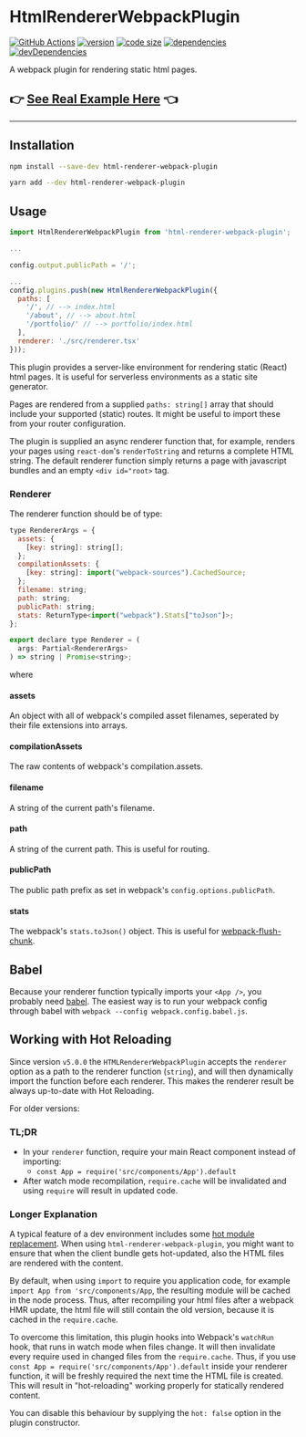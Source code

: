 # HtmlRendererWebpackPlugin

[![GitHub Actions](https://github.com/iiroj/html-renderer-webpack-plugin/workflows/Tags/badge.svg)](https://github.com/iiroj/html-renderer-webpack-plugin/actions)
[![version](https://img.shields.io/npm/v/html-renderer-webpack-plugin.svg)](https://www.npmjs.com/package/html-renderer-webpack-plugin)
[![code size](https://img.shields.io/github/languages/code-size/iiroj/html-renderer-webpack-plugin.svg)](https://github.com/iiroj/html-renderer-webpack-plugin)
[![dependencies](https://img.shields.io/david/iiroj/html-renderer-webpack-plugin.svg)](https://github.com/iiroj/html-renderer-webpack-plugin/blob/master/package.json)
[![devDependencies](https://img.shields.io/david/dev/iiroj/html-renderer-webpack-plugin.svg)](https://github.com/iiroj/html-renderer-webpack-plugin/blob/master/package.json)

A webpack plugin for rendering static html pages.

## 👉 [See Real Example Here](https://github.com/iiroj/react-static-boilerplate/blob/master/src/renderer.js) 👈

----

## Installation

```bash
npm install --save-dev html-renderer-webpack-plugin
```

```bash
yarn add --dev html-renderer-webpack-plugin
```

## Usage

```javascript
import HtmlRendererWebpackPlugin from 'html-renderer-webpack-plugin';

...

config.output.publicPath = '/';

...
config.plugins.push(new HtmlRendererWebpackPlugin({
  paths: [
    '/', // --> index.html
    '/about', // --> about.html
    '/portfolio/' // --> portfolio/index.html
  ],
  renderer: './src/renderer.tsx'
}));
```

This plugin provides a server-like environment for rendering static (React) html pages. It is useful for serverless environments as a static site generator.

Pages are rendered from a supplied `paths: string[]` array that should include your supported (static) routes. It might be useful to import these from your router configuration.

The plugin is supplied an async renderer function that, for example, renders your pages using `react-dom`'s `renderToString` and returns a complete HTML string. The default renderer function simply returns a page with javascript bundles and an empty `<div id="root>` tag.

### Renderer

The renderer function should be of type:

```javascript
type RendererArgs = {
  assets: {
    [key: string]: string[];
  };
  compilationAssets: {
    [key: string]: import("webpack-sources").CachedSource;
  };
  filename: string;
  path: string;
  publicPath: string;
  stats: ReturnType<import("webpack").Stats["toJson"]>;
};

export declare type Renderer = (
  args: Partial<RendererArgs>
) => string | Promise<string>;
```

where

#### assets

An object with all of webpack's compiled asset filenames, seperated by their file extensions into arrays.

#### compilationAssets

The raw contents of webpack's compilation.assets.

#### filename

A string of the current path's filename.

#### path

A string of the current path. This is useful for routing.

#### publicPath

The public path prefix as set in webpack's `config.options.publicPath`.

#### stats

The webpack's `stats.toJson()` object. This is useful for [webpack-flush-chunk](https://github.com/faceyspacey/webpack-flush-chunks).

## Babel

Because your renderer function typically imports your `<App />`, you probably need [babel](https://babeljs.io/). The easiest way is to run your webpack config through babel with `webpack --config webpack.config.babel.js`.

## Working with Hot Reloading

Since version `v5.0.0` the `HTMLRendererWebpackPlugin` accepts the `renderer` option as a path to the renderer function (`string`), and will then dynamically import the function before each renderer. This makes the renderer result be always up-to-date with Hot Reloading.

For older versions:

### TL;DR

* In your `renderer` function, require your main React component instead of importing:
  - `const App = require('src/components/App').default`
* After watch mode recompilation, `require.cache` will be invalidated and using `require` will result in updated code.

### Longer Explanation

A typical feature of a dev environment includes some [hot module replacement](https://webpack.js.org/concepts/hot-module-replacement/). When using `html-renderer-webpack-plugin`, you might want to ensure that when the client bundle gets hot-updated, also the HTML files are rendered with the content.

By default, when using `import` to require you application code, for example `import App from 'src/components/App`, the resulting module will be cached in the node process. Thus, after recompiling your html files after a webpack HMR update, the html file will still contain the old version, because it is cached in the `require.cache`.

To overcome this limitation, this plugin hooks into Webpack's `watchRun` hook, that runs in watch mode when files change. It will then invalidate every require used in changed files from the `require.cache`. Thus, if you use `const App = require('src/components/App').default` inside your renderer function, it will be freshly required the next time the HTML file is created. This will result in "hot-reloading" working properly for statically rendered content.

You can disable this behaviour by supplying the `hot: false` option in the plugin constructor.
